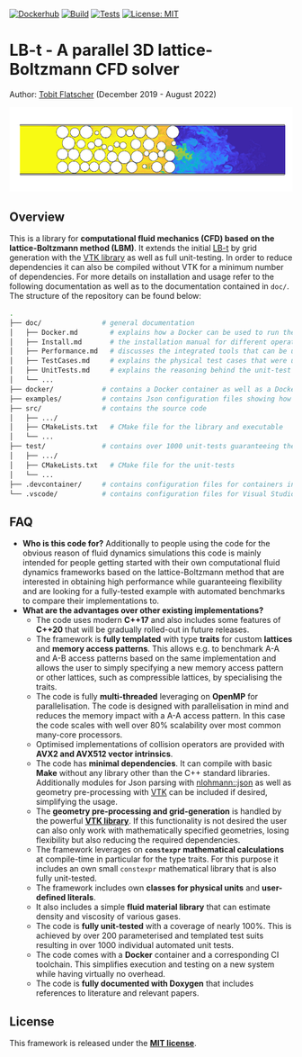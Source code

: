 [![Dockerhub](https://github.com/2b-t/LB-t/actions/workflows/update-dockerhub.yml/badge.svg?branch=devel)](https://github.com/2b-t/LB-t/actions/workflows/update-dockerhub.yml) [![Build](https://github.com/2b-t/LB-t/actions/workflows/build.yml/badge.svg?branch=devel)](https://github.com/2b-t/LB-t/actions/workflows/build.yml) [![Tests](https://github.com/2b-t/LB-t/actions/workflows/run-tests.yml/badge.svg?branch=devel)](https://github.com/2b-t/LB-t/actions/workflows/run-tests.yml) [![License: MIT](https://img.shields.io/badge/License-MIT-yellow.svg)](https://opensource.org/licenses/MIT)

# LB-t - A parallel 3D lattice-Boltzmann CFD solver

Author: [Tobit Flatscher](https://github.com/2b-t) (December 2019 - August 2022)

[![Turbulent gaseous flow in porous media](doc/img/PorousMedia_Re3750Sc1.jpeg)](https://www.youtube.com/watch?v=7SR4vhMnWZc "Turbulent gaseous flow in porous media")

## Overview

This is a library for **computational fluid mechanics (CFD) based on the lattice-Boltzmann method (LBM)**. It extends the initial [LB-t](https://github.com/2b-t/LB-t/tree/v2.4) by grid generation with the [VTK library](https://vtk.org/) as well as full unit-testing. In order to reduce dependencies it can also be compiled without VTK for a minimum number of dependencies. For more details on installation and usage refer to the following documentation as well as to the documentation contained in `doc/`. The structure of the repository can be found below:

```bash
.
├── doc/               # general documentation
│   ├── Docker.md        # explains how a Docker can be used to run the code without installing it on the host system
│   ├── Install.md       # the installation manual for different operating systems
│   ├── Performance.md   # discusses the integrated tools that can be used to benchmark the code
│   ├── TestCases.md     # explains the physical test cases that were used to verify the code
│   ├── UnitTests.md     # explains the reasoning behind the unit-test suite and how it can be launched
│   └── ...
├── docker/            # contains a Docker container as well as a Docker-Compose configuration file
├── examples/          # contains Json configuration files showing how the standalone can be started
├── src/               # contains the source code
│   ├── .../
│   ├── CMakeLists.txt   # CMake file for the library and executable
│   └── ...
├── test/              # contains over 1000 unit-tests guaranteeing the correct functionality
│   ├── .../
│   ├── CMakeLists.txt   # CMake file for the unit-tests
│   └── ...
├── .devcontainer/     # contains configuration files for containers in Visual Studio Code
└── .vscode/           # contains configuration files for Visual Studio Code
```



## FAQ

- **Who is this code for?**
  Additionally to people using the code for the obvious reason of fluid dynamics simulations this code is mainly intended for people getting started with their own computational fluid dynamics frameworks based on the lattice-Boltzmann method that are interested in obtaining high performance while guaranteeing flexibility and are looking for a fully-tested example with automated benchmarks to compare their implementations to.
- **What are the advantages over other existing implementations?**
  - The code uses modern **C++17** and also includes some features of **C++20** that will be gradually rolled-out in future releases.
  - The framework is **fully templated** with type **traits** for custom **lattices** and **memory access patterns**. This allows e.g. to benchmark A-A and A-B access patterns based on the same implementation and allows the user to simply specifying a new memory access pattern or other lattices, such as compressible lattices, by specialising the traits.
  - The code is fully **multi-threaded** leveraging on **OpenMP** for parallelisation. The code is designed with parallelisation in mind and reduces the memory impact with a A-A access pattern. In this case the code scales with well over 80% scalability over most common many-core processors.
  - Optimised implementations of collision operators are provided with **AVX2 and AVX512 vector intrinsics**.
  - The code has **minimal dependencies**. It can compile with basic **Make** without any library other than the C++ standard libraries. Additionally modules for Json parsing with [nlohmann::json](https://github.com/nlohmann/json) as well as geometry pre-processing with [VTK](https://vtk.org/) can be included if desired, simplifying the usage.
  - The **geometry pre-processing and grid-generation** is handled by the powerful [**VTK library**](https://vtk.org/). If this functionality is not desired the user can also only work with mathematically specified geometries, losing flexibility but also reducing the required dependencies.
  - The framework leverages on **`constexpr` mathematical calculations** at compile-time in particular for the type traits. For this purpose it includes an own small `constexpr` mathematical library that is also fully unit-tested.
  - The framework includes own **classes for physical units** and **user-defined literals**.
  - It also includes a simple **fluid material library** that can estimate density and viscosity of various gases.
  - The code is **fully unit-tested** with a coverage of nearly 100%. This is achieved by over 200 parameterised and templated test suits resulting in over 1000 individual automated unit tests.
  - The code comes with a **Docker** container and a corresponding CI toolchain. This simplifies execution and testing on a new system while having virtually no overhead.
  - The code is **fully documented with Doxygen** that includes references to literature and relevant papers.



## License

This framework is released under the [**MIT license**](https://opensource.org/licenses/MIT).
